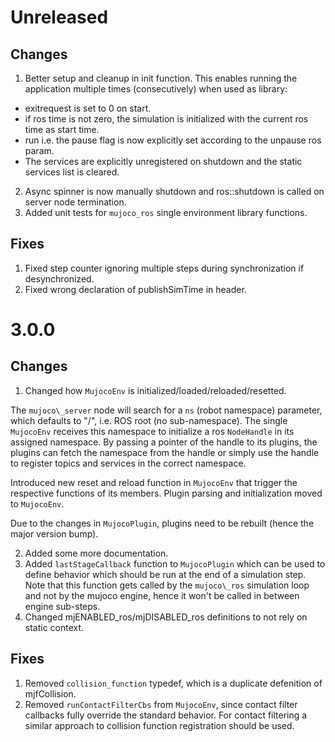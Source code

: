 # Unreleased

## Changes
1. Better setup and cleanup in init function. This enables running the application multiple times (consecutively) when used as library:
  - exitrequest is set to 0 on start.
  - if ros time is not zero, the simulation is initialized with the current ros time as start time.
  - run i.e. the pause flag is now explicitly set according to the unpause ros param.
  - The services are explicitly unregistered on shutdown and the static services list is cleared.
2. Async spinner is now manually shutdown and ros::shutdown is called on server node termination.
3. Added unit tests for `mujoco_ros` single environment library functions.

## Fixes
1. Fixed step counter ignoring multiple steps during synchronization if desynchronized.
2. Fixed wrong declaration of publishSimTime in header.



# 3.0.0

## Changes
1. Changed how `MujocoEnv` is initialized/loaded/reloaded/resetted.

The `mujoco\_server` node will search for a `ns` (robot namespace) parameter, which defaults to "/", i.e. ROS root (no sub-namespace). The single `MujocoEnv` receives this namespace to initialize a ros `NodeHandle` in its assigned namespace. By passing a pointer of the handle to its plugins, the plugins can fetch the namespace from the handle or simply use the handle to register topics and services in the correct namespace.

Introduced new reset and reload function in `MujocoEnv` that trigger the respective functions of its members.
Plugin parsing and initialization moved to `MujocoEnv`.

Due to the changes in `MujocoPlugin`, plugins need to be rebuilt (hence the major version bump).

2. Added some more documentation.
3. Added `lastStageCallback` function to `MujocoPlugin` which can be used to define behavior which should be run at the end of a simulation step. Note that this function gets called by the `mujoco\_ros` simulation loop and not by the mujoco engine, hence it won't be called in between engine sub-steps.
4. Changed mjENABLED_ros/mjDISABLED_ros definitions to not rely on static context.

## Fixes
1. Removed `collision_function` typedef, which is a duplicate defenition of mjfCollision.
2. Removed `runContactFilterCbs` from `MujocoEnv`, since contact filter callbacks fully override the standard behavior. For contact filtering a similar approach to collision function registration should be used.
